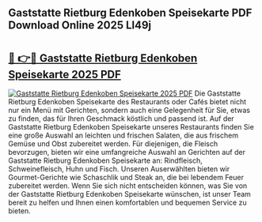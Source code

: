 ## Gaststatte Rietburg Edenkoben Speisekarte PDF Download Online 2025 Ll49j

# <h2><a href="http://gc6dws.nevu.top/?p=Gaststatte+Rietburg+Edenkoben+Speisekarte">🔗 👉🔴 Gaststatte Rietburg Edenkoben Speisekarte 2025 PDF</a></h2>

[![Gaststatte Rietburg Edenkoben Speisekarte 2025 PDF](https://i.imgur.com/dBaPXMq.png)](http://gc6dws.nevu.top/?p=Gaststatte+Rietburg+Edenkoben+Speisekarte)
Die Gaststatte Rietburg Edenkoben Speisekarte des Restaurants oder Cafés bietet nicht nur ein Menü mit Gerichten, sondern auch eine Gelegenheit für Sie, etwas zu finden, das für Ihren Geschmack köstlich und passend ist. Auf der Gaststatte Rietburg Edenkoben Speisekarte unseres Restaurants finden Sie eine große Auswahl an leichten und frischen Salaten, die aus frischem Gemüse und Obst zubereitet werden. Für diejenigen, die Fleisch bevorzugen, bieten wir eine umfangreiche Auswahl an Gerichten auf der Gaststatte Rietburg Edenkoben Speisekarte an: Rindfleisch, Schweinefleisch, Huhn und Fisch. Unseren Auserwählten bieten wir Gourmet-Gerichte wie Schaschlik und Steak an, die bei lebendem Feuer zubereitet werden. Wenn Sie sich nicht entscheiden können, was Sie von der Gaststatte Rietburg Edenkoben Speisekarte wünschen, ist unser Team bereit zu helfen und Ihnen einen komfortablen und bequemen Service zu bieten.
